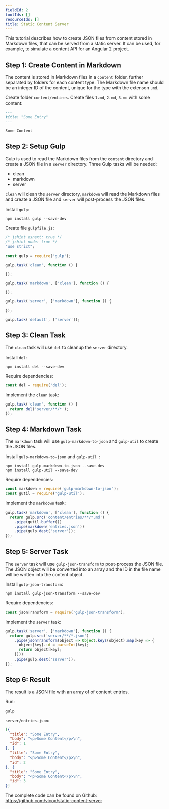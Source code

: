 ```yaml
---
fieldId: 2
toolIds: []
resourceIds: []
title: Static Content Server
---
```


This tutorial describes how to create JSON files from content stored in Markdown
files, that can be served from a static server. It can be used, for example, to
simulate a content API for an Angular 2 project.

## Step 1: Create Content in Markdown

The content is stored in Markdown files in a `content` folder, further separated
by folders for each content type. The Markdown file name should be an integer ID
of the content, unique for the type with the extenson `.md`.

Create folder `content/entires`.
Create files `1.md`, `2.md`, `3.md` with some content:

```markdown
---
title: "Some Entry"
---

Some Content
```


## Step 2: Setup Gulp

Gulp is used to read the Markdown files from the `content` directory and create
a JSON file in a `server` directory. Three Gulp tasks will be needed:

* clean
* markdown
* server

`clean` will clean the `server` directory, `markdown` will read the Markdown
files and create a JSON file and `server` will post-process the JSON files.

Install `gulp`:

```shell
npm install gulp --save-dev
```

Create file `gulpfile.js`:

```javascript
/* jshint esnext: true */
/* jshint node: true */
"use strict";

const gulp = require('gulp');

gulp.task('clean', function () {

});

gulp.task('markdown', ['clean'], function () {

});

gulp.task('server', ['markdown'], function () {

});

gulp.task('default', ['server']);
```


## Step 3: Clean Task

The `clean` task will use `del` to cleanup the `server` directory.

Install `del`:
```shell
npm install del --save-dev
```

Require dependencies:

```javascript
const del = require('del');
```

Implement the `clean` task:

```javascript
gulp.task('clean', function () {
  return del('server/**/*');
});
```


## Step 4: Markdown Task

The `markdown` task will use `gulp-markdown-to-json` and `gulp-util` to create
the JSON files.

Install `gulp-markdown-to-json` and `gulp-util `:

```shell
npm install gulp-markdown-to-json --save-dev
npm install gulp-util --save-dev
```

Require dependencies:

```javascript
const markdown = require('gulp-markdown-to-json');
const gutil = require('gulp-util');
```

Implement the `markdown` task:

```javascript
gulp.task('markdown', ['clean'], function () {
  return gulp.src('content/entries/**/*.md')
    .pipe(gutil.buffer())
    .pipe(markdown('entries.json'))
    .pipe(gulp.dest('server'));
});
```


## Step 5: Server Task

The `server` task will use `gulp-json-transform` to post-process the JSON file.
The JSON object will be converted into an array and the ID in the file name will
be written into the content object.

Install `gulp-json-transform`:

```shell
npm install gulp-json-transform --save-dev
```

Require dependencies:

```javascript
const jsonTransform = require('gulp-json-transform');
```

Implement the `server` task:

```javascript
gulp.task('server', ['markdown'], function () {
  return gulp.src('server/**/*.json')
    .pipe(jsonTransform(object => Object.keys(object).map(key => {
      object[key].id = parseInt(key);
      return object[key];
    })))
    .pipe(gulp.dest('server'));
});
```


## Step 6: Result

The result is a JSON file with an array of of content entries.

Run:

```shell
gulp
```

`server/entries.json`:

```json
[{
  "title": "Some Entry",
  "body": "<p>Some Content</p>\n",
  "id": 1
}, {
  "title": "Some Entry",
  "body": "<p>Some Content</p>\n",
  "id": 2
}, {
  "title": "Some Entry",
  "body": "<p>Some Content</p>\n",
  "id": 3
}]
```

The complete code can be found on Github: https://github.com/vicox/static-content-server

